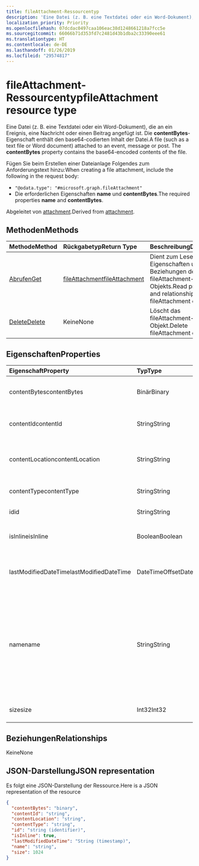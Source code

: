 ```yaml
---
title: fileAttachment-Ressourcentyp
description: 'Eine Datei (z. B. eine Textdatei oder ein Word-Dokument), die an ein Ereignis, eine Nachricht oder einen Beitrag angefügt ist. Der **contentBytes** '
localization_priority: Priority
ms.openlocfilehash: 07dcdac0497caa106eac38d1248661218a7fcc5e
ms.sourcegitcommit: 66066b71d353fd7c2481d43b1dba2c33390eee61
ms.translationtype: HT
ms.contentlocale: de-DE
ms.lasthandoff: 01/26/2019
ms.locfileid: "29574817"
---
```

# <a name="fileattachment-resource-type"></a><span data-ttu-id="d8410-104">fileAttachment-Ressourcentyp</span><span class="sxs-lookup"><span data-stu-id="d8410-104">fileAttachment resource type</span></span>

<span data-ttu-id="d8410-p102">Eine Datei (z. B. eine Textdatei oder ein Word-Dokument), die an ein Ereignis, eine Nachricht oder einen Beitrag angefügt ist. Die **contentBytes**-Eigenschaft enthält den base64-codierten Inhalt der Datei.</span><span class="sxs-lookup"><span data-stu-id="d8410-p102">A file (such as a text file or Word document) attached to an event, message or post. The  **contentBytes** property contains the base64-encoded contents of the file.</span></span>  

<span data-ttu-id="d8410-107">Fügen Sie beim Erstellen einer Dateianlage Folgendes zum Anforderungstext hinzu:</span><span class="sxs-lookup"><span data-stu-id="d8410-107">When creating a file attachment, include the following in the request body:</span></span>

* `"@odata.type": "#microsoft.graph.fileAttachment"`
* <span data-ttu-id="d8410-108">Die erforderlichen Eigenschaften **name** und **contentBytes**.</span><span class="sxs-lookup"><span data-stu-id="d8410-108">The required properties **name** and **contentBytes**.</span></span>

<span data-ttu-id="d8410-109">Abgeleitet von [attachment](attachment.md).</span><span class="sxs-lookup"><span data-stu-id="d8410-109">Derived from [attachment](attachment.md).</span></span>

## <a name="methods"></a><span data-ttu-id="d8410-110">Methoden</span><span class="sxs-lookup"><span data-stu-id="d8410-110">Methods</span></span>

| <span data-ttu-id="d8410-111">Methode</span><span class="sxs-lookup"><span data-stu-id="d8410-111">Method</span></span>       | <span data-ttu-id="d8410-112">Rückgabetyp</span><span class="sxs-lookup"><span data-stu-id="d8410-112">Return Type</span></span>  |<span data-ttu-id="d8410-113">Beschreibung</span><span class="sxs-lookup"><span data-stu-id="d8410-113">Description</span></span>|
|:---------------|:--------|:----------|
|[<span data-ttu-id="d8410-114">Abrufen</span><span class="sxs-lookup"><span data-stu-id="d8410-114">Get</span></span>](../api/attachment-get.md) | [<span data-ttu-id="d8410-115">fileAttachment</span><span class="sxs-lookup"><span data-stu-id="d8410-115">fileAttachment</span></span>](fileattachment.md) |<span data-ttu-id="d8410-116">Dient zum Lesen der Eigenschaften und der Beziehungen des fileAttachment-Objekts.</span><span class="sxs-lookup"><span data-stu-id="d8410-116">Read properties and relationships of fileAttachment object.</span></span>|
|[<span data-ttu-id="d8410-117">Delete</span><span class="sxs-lookup"><span data-stu-id="d8410-117">Delete</span></span>](../api/attachment-delete.md) | <span data-ttu-id="d8410-118">Keine</span><span class="sxs-lookup"><span data-stu-id="d8410-118">None</span></span> |<span data-ttu-id="d8410-119">Löscht das fileAttachment-Objekt.</span><span class="sxs-lookup"><span data-stu-id="d8410-119">Delete fileAttachment object.</span></span> |

## <a name="properties"></a><span data-ttu-id="d8410-120">Eigenschaften</span><span class="sxs-lookup"><span data-stu-id="d8410-120">Properties</span></span>
| <span data-ttu-id="d8410-121">Eigenschaft</span><span class="sxs-lookup"><span data-stu-id="d8410-121">Property</span></span>     | <span data-ttu-id="d8410-122">Typ</span><span class="sxs-lookup"><span data-stu-id="d8410-122">Type</span></span>   |<span data-ttu-id="d8410-123">Beschreibung</span><span class="sxs-lookup"><span data-stu-id="d8410-123">Description</span></span>|
|:---------------|:--------|:----------|
|<span data-ttu-id="d8410-124">contentBytes</span><span class="sxs-lookup"><span data-stu-id="d8410-124">contentBytes</span></span>|<span data-ttu-id="d8410-125">Binär</span><span class="sxs-lookup"><span data-stu-id="d8410-125">Binary</span></span>|<span data-ttu-id="d8410-126">Der base64-codierte Inhalt der Datei.</span><span class="sxs-lookup"><span data-stu-id="d8410-126">The base64-encoded contents of the file.</span></span>|
|<span data-ttu-id="d8410-127">contentId</span><span class="sxs-lookup"><span data-stu-id="d8410-127">contentId</span></span>|<span data-ttu-id="d8410-128">String</span><span class="sxs-lookup"><span data-stu-id="d8410-128">String</span></span>|<span data-ttu-id="d8410-129">Die ID der Anlage im Exchange-Speicher.</span><span class="sxs-lookup"><span data-stu-id="d8410-129">The ID of the attachment in the Exchange store.</span></span>|
|<span data-ttu-id="d8410-130">contentLocation</span><span class="sxs-lookup"><span data-stu-id="d8410-130">contentLocation</span></span>|<span data-ttu-id="d8410-131">String</span><span class="sxs-lookup"><span data-stu-id="d8410-131">String</span></span>|<span data-ttu-id="d8410-132">Verwenden Sie diese Eigenschaft nicht, weil sie nicht unterstützt wird.</span><span class="sxs-lookup"><span data-stu-id="d8410-132">Do not use this property as it is not supported.</span></span>|
|<span data-ttu-id="d8410-133">contentType</span><span class="sxs-lookup"><span data-stu-id="d8410-133">contentType</span></span>|<span data-ttu-id="d8410-134">String</span><span class="sxs-lookup"><span data-stu-id="d8410-134">String</span></span>|<span data-ttu-id="d8410-135">Der Inhaltstyp der Anlage.</span><span class="sxs-lookup"><span data-stu-id="d8410-135">The content type of the attachment.</span></span>|
|<span data-ttu-id="d8410-136">id</span><span class="sxs-lookup"><span data-stu-id="d8410-136">id</span></span>|<span data-ttu-id="d8410-137">String</span><span class="sxs-lookup"><span data-stu-id="d8410-137">String</span></span>|<span data-ttu-id="d8410-138">Die Anlagen-ID.</span><span class="sxs-lookup"><span data-stu-id="d8410-138">The attachment ID.</span></span>|
|<span data-ttu-id="d8410-139">isInline</span><span class="sxs-lookup"><span data-stu-id="d8410-139">isInline</span></span>|<span data-ttu-id="d8410-140">Boolean</span><span class="sxs-lookup"><span data-stu-id="d8410-140">Boolean</span></span>|<span data-ttu-id="d8410-141">True, wenn es sich um eine Inlineanlage handelt.</span><span class="sxs-lookup"><span data-stu-id="d8410-141">Set to true if this is an inline attachment.</span></span>|
|<span data-ttu-id="d8410-142">lastModifiedDateTime</span><span class="sxs-lookup"><span data-stu-id="d8410-142">lastModifiedDateTime</span></span>|<span data-ttu-id="d8410-143">DateTimeOffset</span><span class="sxs-lookup"><span data-stu-id="d8410-143">DateTimeOffset</span></span>|<span data-ttu-id="d8410-144">Datum und Uhrzeit der letzten Änderung der Anlage.</span><span class="sxs-lookup"><span data-stu-id="d8410-144">The date and time when the attachment was last modified.</span></span>|
|<span data-ttu-id="d8410-145">name</span><span class="sxs-lookup"><span data-stu-id="d8410-145">name</span></span>|<span data-ttu-id="d8410-146">String</span><span class="sxs-lookup"><span data-stu-id="d8410-146">String</span></span>|<span data-ttu-id="d8410-147">Der Name, der den Text darstellt, der unter dem Symbol für die eingebettete Anlage angezeigt wird. Dies muss nicht der tatsächliche Dateiname sein.</span><span class="sxs-lookup"><span data-stu-id="d8410-147">The name representing the text that is displayed below the icon representing the embedded attachment.This does not need to be the actual file name.</span></span>|
|<span data-ttu-id="d8410-148">size</span><span class="sxs-lookup"><span data-stu-id="d8410-148">size</span></span>|<span data-ttu-id="d8410-149">Int32</span><span class="sxs-lookup"><span data-stu-id="d8410-149">Int32</span></span>|<span data-ttu-id="d8410-150">Die Größe der Anlage in Byte.</span><span class="sxs-lookup"><span data-stu-id="d8410-150">The size in bytes of the attachment.</span></span>|

## <a name="relationships"></a><span data-ttu-id="d8410-151">Beziehungen</span><span class="sxs-lookup"><span data-stu-id="d8410-151">Relationships</span></span>
<span data-ttu-id="d8410-152">Keine</span><span class="sxs-lookup"><span data-stu-id="d8410-152">None</span></span>


## <a name="json-representation"></a><span data-ttu-id="d8410-153">JSON-Darstellung</span><span class="sxs-lookup"><span data-stu-id="d8410-153">JSON representation</span></span>

<span data-ttu-id="d8410-154">Es folgt eine JSON-Darstellung der Ressource.</span><span class="sxs-lookup"><span data-stu-id="d8410-154">Here is a JSON representation of the resource</span></span>

<!-- {
  "blockType": "resource",
  "baseType": "microsoft.graph.attachment",
  "optionalProperties": [

  ],
  "@odata.type": "microsoft.graph.fileAttachment"
}-->

```json
{
  "contentBytes": "binary",
  "contentId": "string",
  "contentLocation": "string",
  "contentType": "string",
  "id": "string (identifier)",
  "isInline": true,
  "lastModifiedDateTime": "String (timestamp)",
  "name": "string",
  "size": 1024
}

```

<!-- uuid: 8fcb5dbc-d5aa-4681-8e31-b001d5168d79
2015-10-25 14:57:30 UTC -->
<!-- {
  "type": "#page.annotation",
  "description": "fileAttachment resource",
  "keywords": "",
  "section": "documentation",
  "tocPath": ""
}-->
